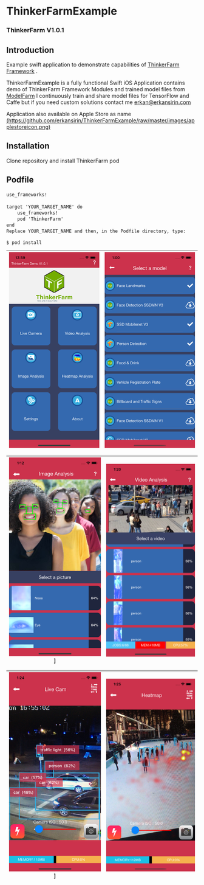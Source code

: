 # ThinkerFarmExample


### ThinkerFarm V1.0.1

## Introduction  
Example swift application to demonstrate capabilities of [ThinkerFarm Framework](https://github.com/erkansirin/ThinkerFarm) .  

ThinkerFarmExample is a fully functional Swift iOS Application contains demo of ThinkerFarm Framework Modules and trained model files from [ModelFarm](https://github.com/erkansirin/ModelFarm) I continuously train and share model files for TensorFlow and Caffe but if you need custom solutions contact me erkan@erkansirin.com

Application also available on Apple Store as name [(https://github.com/erkansirin/ThinkerFarmExample/raw/master/images/applestoreicon.png)](https://apps.apple.com/us/app/thinkerfarm/id1488192528)

## Installation
Clone repository and install ThinkerFarm pod

## Podfile    
```
use_frameworks!  

target 'YOUR_TARGET_NAME' do  
    use_frameworks!  
    pod 'ThinkerFarm'
end  
Replace YOUR_TARGET_NAME and then, in the Podfile directory, type:  
```
```
$ pod install  
```


| ![ThinkerFarm Example](https://github.com/erkansirin/ThinkerFarmExample/raw/master/images/thinkerfarmExample1.jpg)   | ![ThinkerFarm Example](https://github.com/erkansirin/ThinkerFarmExample/raw/master/images/thinkerfarmExample2.jpg)  |
| ------------ | :--------------: |



| ![ThinkerFarm Example](https://github.com/erkansirin/ThinkerFarmExample/raw/master/images/thinkerfarmExample3.jpg) ] | ![ThinkerFarm Example](https://github.com/erkansirin/ThinkerFarmExample/raw/master/images/thinkerfarmExample4.jpg)  |
| :--------------: | :-------------: |


| ![ThinkerFarm Example](https://github.com/erkansirin/ThinkerFarmExample/raw/master/images/thinkerfarmExample5.jpg) ] | ![ThinkerFarm Example](https://github.com/erkansirin/ThinkerFarmExample/raw/master/images/thinkerfarmExample6.jpg)  |
| :--------------: | :-------------: |
